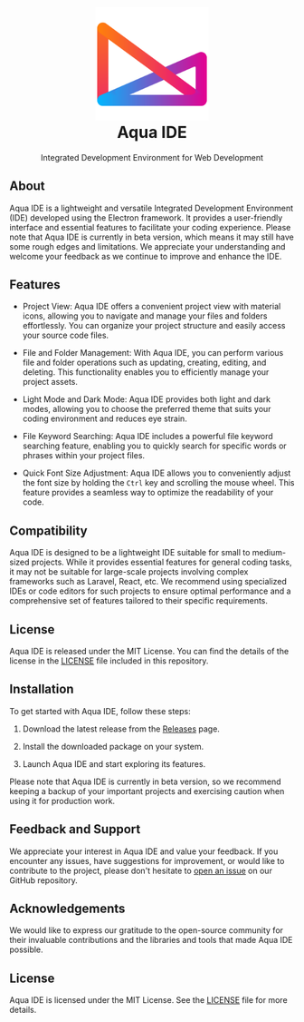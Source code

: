 <div align="center">
  <img width="200" height="200"
    src="https://github.com/chethana101/aqua-ide/blob/main/src/renderer/assets/images/aqua-ide-logo-512.png">
  <h1 style="margin-top: 0px">Aqua IDE</h1>
  <p>Integrated Development Environment for Web Development</p>
</div>

## About

Aqua IDE is a lightweight and versatile Integrated Development Environment (IDE) developed using the Electron framework. It provides a user-friendly interface and essential features to facilitate your coding experience. Please note that Aqua IDE is currently in beta version, which means it may still have some rough edges and limitations. We appreciate your understanding and welcome your feedback as we continue to improve and enhance the IDE.

## Features

- Project View: Aqua IDE offers a convenient project view with material icons, allowing you to navigate and manage your files and folders effortlessly. You can organize your project structure and easily access your source code files.

- File and Folder Management: With Aqua IDE, you can perform various file and folder operations such as updating, creating, editing, and deleting. This functionality enables you to efficiently manage your project assets.

- Light Mode and Dark Mode: Aqua IDE provides both light and dark modes, allowing you to choose the preferred theme that suits your coding environment and reduces eye strain.

- File Keyword Searching: Aqua IDE includes a powerful file keyword searching feature, enabling you to quickly search for specific words or phrases within your project files.

- Quick Font Size Adjustment: Aqua IDE allows you to conveniently adjust the font size by holding the `Ctrl` key and scrolling the mouse wheel. This feature provides a seamless way to optimize the readability of your code.

## Compatibility

Aqua IDE is designed to be a lightweight IDE suitable for small to medium-sized projects. While it provides essential features for general coding tasks, it may not be suitable for large-scale projects involving complex frameworks such as Laravel, React, etc. We recommend using specialized IDEs or code editors for such projects to ensure optimal performance and a comprehensive set of features tailored to their specific requirements.

## License

Aqua IDE is released under the MIT License. You can find the details of the license in the [LICENSE](LICENSE) file included in this repository.

## Installation

To get started with Aqua IDE, follow these steps:

1. Download the latest release from the [Releases](https://github.com/chethana101/aqua-ide/releases) page.

2. Install the downloaded package on your system.

3. Launch Aqua IDE and start exploring its features.

Please note that Aqua IDE is currently in beta version, so we recommend keeping a backup of your important projects and exercising caution when using it for production work.

## Feedback and Support

We appreciate your interest in Aqua IDE and value your feedback. If you encounter any issues, have suggestions for improvement, or would like to contribute to the project, please don't hesitate to [open an issue](https://github.com/chethana101/aqua-ide/issues) on our GitHub repository.

## Acknowledgements

We would like to express our gratitude to the open-source community for their invaluable contributions and the libraries and tools that made Aqua IDE possible.

## License

Aqua IDE is licensed under the MIT License. See the [LICENSE](LICENSE) file for more details.
